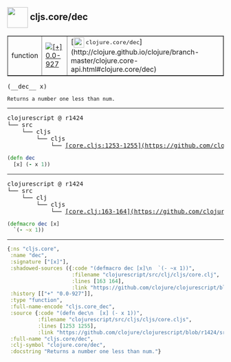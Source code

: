 ## <img width="48px" valign="middle" src="http://i.imgur.com/Hi20huC.png"> cljs.core/dec

 <table border="1">
<tr>
<td>function</td>
<td><a href="https://github.com/cljsinfo/api-refs/tree/0.0-927"><img valign="middle" alt="[+] 0.0-927" src="https://img.shields.io/badge/+-0.0--927-lightgrey.svg"></a> </td>
<td>
[<img height="24px" valign="middle" src="http://i.imgur.com/1GjPKvB.png"> <samp>clojure.core/dec</samp>](http://clojure.github.io/clojure/branch-master/clojure.core-api.html#clojure.core/dec)
</td>
</tr>
</table>

 <samp>
(__dec__ x)<br>
</samp>

```
Returns a number one less than num.
```

---

 <pre>
clojurescript @ r1424
└── src
    └── cljs
        └── cljs
            └── <ins>[core.cljs:1253-1255](https://github.com/clojure/clojurescript/blob/r1424/src/cljs/cljs/core.cljs#L1253-L1255)</ins>
</pre>

```clj
(defn dec
  [x] (- x 1))
```


---

 <pre>
clojurescript @ r1424
└── src
    └── clj
        └── cljs
            └── <ins>[core.clj:163-164](https://github.com/clojure/clojurescript/blob/r1424/src/clj/cljs/core.clj#L163-L164)</ins>
</pre>

```clj
(defmacro dec [x]
  `(- ~x 1))
```

---

```clj
{:ns "cljs.core",
 :name "dec",
 :signature ["[x]"],
 :shadowed-sources ({:code "(defmacro dec [x]\n  `(- ~x 1))",
                     :filename "clojurescript/src/clj/cljs/core.clj",
                     :lines [163 164],
                     :link "https://github.com/clojure/clojurescript/blob/r1424/src/clj/cljs/core.clj#L163-L164"}),
 :history [["+" "0.0-927"]],
 :type "function",
 :full-name-encode "cljs.core_dec",
 :source {:code "(defn dec\n  [x] (- x 1))",
          :filename "clojurescript/src/cljs/cljs/core.cljs",
          :lines [1253 1255],
          :link "https://github.com/clojure/clojurescript/blob/r1424/src/cljs/cljs/core.cljs#L1253-L1255"},
 :full-name "cljs.core/dec",
 :clj-symbol "clojure.core/dec",
 :docstring "Returns a number one less than num."}

```

